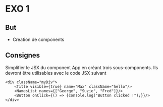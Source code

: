 EXO 1
=====

But
-----

- Creation de components

Consignes
-----

Simplifier le JSX du component App en créant trois sous-components. Ils devront être utilisables avec le code JSX suivant

    <div className="myDiv">
        <Title visible={true} name="Max" className="hello"/>
        <NamesList names={["George", "Suzie", "Fred"]}/>
        <Button onClick={() => {console.log("Button clicked !");}}/>
    </div>

